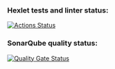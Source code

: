 ### Hexlet tests and linter status:
[![Actions Status](https://github.com/super-gr0ver/frontend-project-11/actions/workflows/hexlet-check.yml/badge.svg)](https://github.com/super-gr0ver/frontend-project-11/actions)

### SonarQube quality status:
[![Quality Gate Status](https://sonarcloud.io/api/project_badges/measure?project=super-gr0ver_frontend-project-11&metric=alert_status)](https://sonarcloud.io/summary/new_code?id=super-gr0ver_frontend-project-11)
